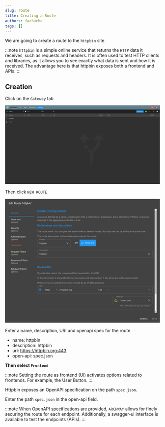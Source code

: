 ```yaml
---
slug: route
title: Creating a Route
authors: fachache
tags: []
---
```


We are going to create a route to the `httpbin` site.

:::note
`httpbin` is a simple online service that returns the `HTTP` data it receives, such as requests and headers. It is often used to test HTTP clients and libraries, as it allows you to see exactly what data is sent and how it is received.
The advantage here is that httpbin exposes both a frontend and APIs.
:::

## Creation

Click on the `Gateway` tab

![gateway-tab](../img/route/gateway-tab.png)

Then click `NEW ROUTE`

![create-route-open](../img/route/create-route-name-and-uri.png)

Enter a name, description, URI and openapi spec for the route.

 - name: httpbin
 - description: httpbin
 - uri: https://httpbin.org:443
 - open-api: spec.json

**Then select `Frontend`**

 :::note
 Setting the route as frontend (UI) activates options related to frontends.
 For example, the User Button.
 :::

Httpbin exposes an OpenAPI specification on the path `spec.json`.

Enter the path `spec.json` in the open-api field.

:::note
When OpenAPI specifications are provided, `ARCHWAY` allows for finely securing the route for each endpoint.
Additionally, a swagger-ui interface is available to test the endpoints (APIs).
:::


